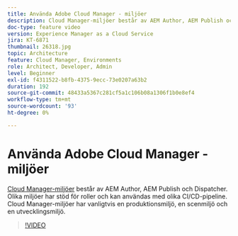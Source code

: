 ```yaml
---
title: Använda Adobe Cloud Manager - miljöer
description: Cloud Manager-miljöer består av AEM Author, AEM Publish och Dispatcher. Olika miljöer har stöd för roller och kan användas med olika CI/CD-pipeline. Cloud Manager-miljöer har vanligtvis en produktionsmiljö, en scenmiljö och en utvecklingsmiljö.
doc-type: feature video
version: Experience Manager as a Cloud Service
jira: KT-6871
thumbnail: 26318.jpg
topic: Architecture
feature: Cloud Manager, Environments
role: Architect, Developer, Admin
level: Beginner
exl-id: f4311522-b8fb-4375-9ecc-73e0207a63b2
duration: 192
source-git-commit: 48433a5367c281cf5a1c106b08a1306f1b0e8ef4
workflow-type: tm+mt
source-wordcount: '93'
ht-degree: 0%

---
```


# Använda Adobe Cloud Manager - miljöer

[Cloud Manager-miljöer](https://experienceleague.adobe.com/docs/experience-manager-cloud-manager/using/how-to-use/manage-your-environment.html) består av AEM Author, AEM Publish och Dispatcher. Olika miljöer har stöd för roller och kan användas med olika CI/CD-pipeline. Cloud Manager-miljöer har vanligtvis en produktionsmiljö, en scenmiljö och en utvecklingsmiljö.

>[!VIDEO](https://video.tv.adobe.com/v/26318?quality=12&learn=on)
